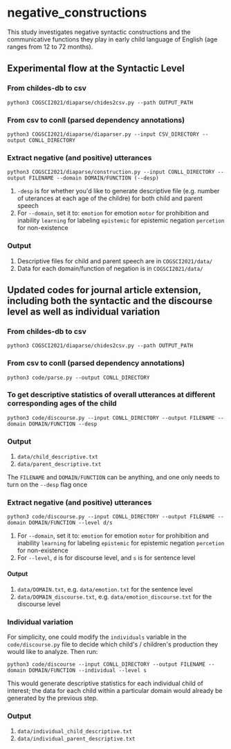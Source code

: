 # negative_constructions

This study investigates negative syntactic constructions and the communicative functions they play in early child language of English (age ranges from 12 to 72 months). 

## Experimental flow at the Syntactic Level ##

### From childes-db to csv ###
```
python3 COGSCI2021/diaparse/chides2csv.py --path OUTPUT_PATH
```

### From csv to conll (parsed dependency annotations) ###
```
python3 COGSCI2021/diaparse/diaparser.py --input CSV_DIRECTORY --output CONLL_DIRECTORY
```

### Extract negative (and positive) utterances ###
```
python3 COGSCI2021/diaparse/construction.py --input CONLL_DIRECTORY --output FILENAME --domain DOMAIN/FUNCTION (--desp)
```
   1. ```-desp``` is for whether you'd like to generate descriptive file (e.g. number of uterances at each age of the childre) for both child and parent speech
   2. For ```--domain```, set it to:
      ```emotion``` for emotion
      ```motor``` for prohibition and inability
      ```learning``` for labeling
      ```epistemic``` for epistemic negation
      ```percetion``` for non-existence

### Output ###
   1. Descriptive files for child and parent speech are in ```COGSCI2021/data/```
   2. Data for each domain/function of negation is in ```COGSCI2021/data/```

## Updated codes for journal article extension, including both the syntactic and the discourse level as well as individual variation ##

### From childes-db to csv ###
```
python3 COGSCI2021/diaparse/chides2csv.py --path OUTPUT_PATH
```

### From csv to conll (parsed dependency annotations) ###
```
python3 code/parse.py --output CONLL_DIRECTORY
```

### To get descriptive statistics of overall utterances at different corresponding ages of the child ###
```
python3 code/discourse.py --input CONLL_DIRECTORY --output FILENAME --domain DOMAIN/FUNCTION --desp
```

### Output ###
   1. `data/child_descriptive.txt`
   2. `data/parent_descriptive.txt`

The `FILENAME` and `DOMAIN/FUNCTION` can be anything, and one only needs to turn on the `--desp` flag once

### Extract negative (and positive) utterances ###
```
python3 code/discourse.py --input CONLL_DIRECTORY --output FILENAME --domain DOMAIN/FUNCTION --level d/s
```
   1. For ```--domain```, set it to:
      ```emotion``` for emotion
      ```motor``` for prohibition and inability
      ```learning``` for labeling
      ```epistemic``` for epistemic negation
      ```percetion``` for non-existence
   2. For `--level`, `d` is for discourse level, and `s` is for sentence level

#### Output ####
   1. `data/DOMAIN.txt`, e.g. `data/emotion.txt` for the sentence level
   2. `data/DOMAIN_discourse.txt`, e.g. `data/emotion_discourse.txt` for the discourse level
   
### Individual variation ###

For simplicity, one could modify the `individuals` variable in the `code/discourse.py` file to decide which child's / children's production they would like to analyze. Then run:
```
python3 code/discourse --input CONLL_DIRECTORY --output FILENAME --domain DOMAIN/FUNCTION --individual --level s
```

This would generate descriptive statistics for each individual child of interest; the data for each child within a particular domain would already be generated by the previous step.

### Output ###
   1. `data/individual_child_descriptive.txt`
   2. `data/individual_parent_descriptive.txt`
